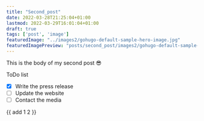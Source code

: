 ```yaml
---
title: "Second_post"
date: 2022-03-28T21:25:04+01:00
lastmod: 2022-03-29T16:01:04+01:00
draft: true
tags: ['post', 'image']
featuredImage: "../images2/gohugo-default-sample-hero-image.jpg"
featuredImagePreview: "posts/second_post/images2/gohugo-default-sample-hero-image.jpg"
---
```

This is the body of my second post
:sunglasses:

ToDo list
- [x] Write the press release
- [ ] Update the website
- [ ] Contact the media

<!---
![alt text](../images2/gohugo-default-sample-hero-image.jpg)
-->
{{ add 1 2 }}
